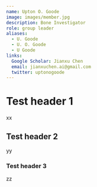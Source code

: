 ```yaml
---
name: Upton O. Goode
image: images/member.jpg
description: Bone Investigator
role: group leader
aliases:
  - U. Goode
  - U. O. Goode
  - U Goode
links:
  Google Scholar: Jianxu Chen
  email: jianxuchen.ai@gmail.com
  twitter: uptonogoode
---
```



# Test header 1

xx

## Test header 2

yy

### Test header 3

zz
